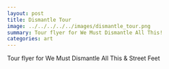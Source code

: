 ```yaml
---
layout: post
title: Dismantle Tour
image: ../../../../../images/dismantle_tour.png
summary: Tour flyer for We Must Dismantle All This!
categories: art
---
```


Tour flyer for We Must Dismantle All This & Street Feet
